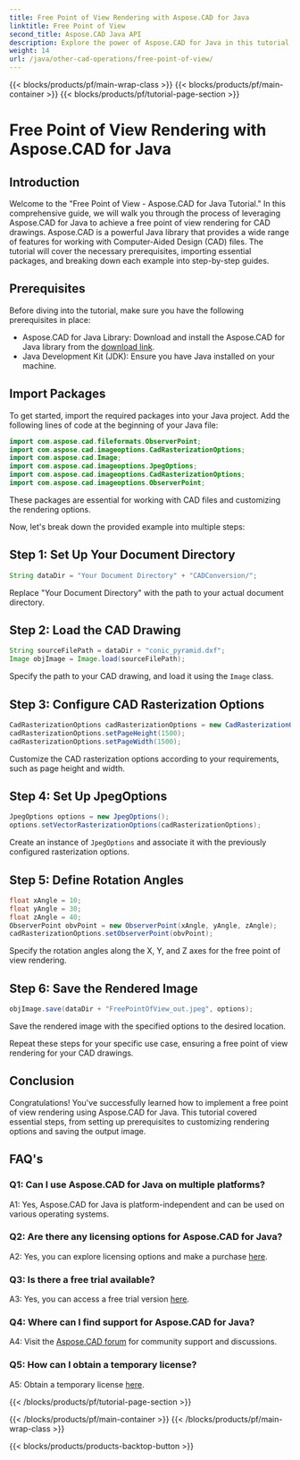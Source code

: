 ```yaml
---
title: Free Point of View Rendering with Aspose.CAD for Java
linktitle: Free Point of View
second_title: Aspose.CAD Java API
description: Explore the power of Aspose.CAD for Java in this tutorial on achieving a free point of view rendering for CAD drawings. Unleash the potential of Aspose.CAD.
weight: 14
url: /java/other-cad-operations/free-point-of-view/
---
```


{{< blocks/products/pf/main-wrap-class >}}
{{< blocks/products/pf/main-container >}}
{{< blocks/products/pf/tutorial-page-section >}}

# Free Point of View Rendering with Aspose.CAD for Java

## Introduction

Welcome to the "Free Point of View - Aspose.CAD for Java Tutorial." In this comprehensive guide, we will walk you through the process of leveraging Aspose.CAD for Java to achieve a free point of view rendering for CAD drawings. Aspose.CAD is a powerful Java library that provides a wide range of features for working with Computer-Aided Design (CAD) files. The tutorial will cover the necessary prerequisites, importing essential packages, and breaking down each example into step-by-step guides.

## Prerequisites

Before diving into the tutorial, make sure you have the following prerequisites in place:
- Aspose.CAD for Java Library: Download and install the Aspose.CAD for Java library from the [download link](https://releases.aspose.com/cad/java/).
- Java Development Kit (JDK): Ensure you have Java installed on your machine.

## Import Packages

To get started, import the required packages into your Java project. Add the following lines of code at the beginning of your Java file:
```java
import com.aspose.cad.fileformats.ObserverPoint;
import com.aspose.cad.imageoptions.CadRasterizationOptions;
import com.aspose.cad.Image;
import com.aspose.cad.imageoptions.JpegOptions;
import com.aspose.cad.imageoptions.CadRasterizationOptions;
import com.aspose.cad.imageoptions.ObserverPoint;
```

These packages are essential for working with CAD files and customizing the rendering options.

Now, let's break down the provided example into multiple steps:

## Step 1: Set Up Your Document Directory

```java
String dataDir = "Your Document Directory" + "CADConversion/";
```

Replace "Your Document Directory" with the path to your actual document directory.

## Step 2: Load the CAD Drawing

```java
String sourceFilePath = dataDir + "conic_pyramid.dxf";
Image objImage = Image.load(sourceFilePath);
```

Specify the path to your CAD drawing, and load it using the `Image` class.

## Step 3: Configure CAD Rasterization Options

```java
CadRasterizationOptions cadRasterizationOptions = new CadRasterizationOptions();
cadRasterizationOptions.setPageHeight(1500);
cadRasterizationOptions.setPageWidth(1500);
```

Customize the CAD rasterization options according to your requirements, such as page height and width.

## Step 4: Set Up JpegOptions

```java
JpegOptions options = new JpegOptions();
options.setVectorRasterizationOptions(cadRasterizationOptions);
```

Create an instance of `JpegOptions` and associate it with the previously configured rasterization options.

## Step 5: Define Rotation Angles

```java
float xAngle = 10;
float yAngle = 30;
float zAngle = 40;
ObserverPoint obvPoint = new ObserverPoint(xAngle, yAngle, zAngle);
cadRasterizationOptions.setObserverPoint(obvPoint);
```

Specify the rotation angles along the X, Y, and Z axes for the free point of view rendering.

## Step 6: Save the Rendered Image

```java
objImage.save(dataDir + "FreePointOfView_out.jpeg", options);
```

Save the rendered image with the specified options to the desired location.

Repeat these steps for your specific use case, ensuring a free point of view rendering for your CAD drawings.

## Conclusion

Congratulations! You've successfully learned how to implement a free point of view rendering using Aspose.CAD for Java. This tutorial covered essential steps, from setting up prerequisites to customizing rendering options and saving the output image.

## FAQ's

### Q1: Can I use Aspose.CAD for Java on multiple platforms?

A1: Yes, Aspose.CAD for Java is platform-independent and can be used on various operating systems.

### Q2: Are there any licensing options for Aspose.CAD for Java?

A2: Yes, you can explore licensing options and make a purchase [here](https://purchase.aspose.com/buy).

### Q3: Is there a free trial available?

A3: Yes, you can access a free trial version [here](https://releases.aspose.com/).

### Q4: Where can I find support for Aspose.CAD for Java?

A4: Visit the [Aspose.CAD forum](https://forum.aspose.com/c/cad/19) for community support and discussions.

### Q5: How can I obtain a temporary license?

A5: Obtain a temporary license [here](https://purchase.aspose.com/temporary-license/).

{{< /blocks/products/pf/tutorial-page-section >}}

{{< /blocks/products/pf/main-container >}}
{{< /blocks/products/pf/main-wrap-class >}}

{{< blocks/products/products-backtop-button >}}
